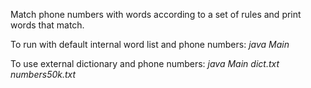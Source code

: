 Match phone numbers with words according to a set of rules and print words that match.

To run with default internal word list and phone numbers: *java Main*

To use external dictionary and phone numbers: *java Main dict.txt numbers50k.txt*